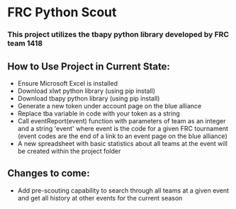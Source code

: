 # FRC Python Scout
<h3>This project utilizes the tbapy python library developed by FRC team 1418</h3>
<h2>How to Use Project in Current State:</h2>
<ul>
  <li>Ensure Microsoft Excel is installed</li>
  <li>Download xlwt python library (using pip install)</li>
  <li>Download tbapy python library (using pip install)</li>
  <li>Generate a new token under account page on the blue alliance</li>
  <li>Replace tba variable in code with your token as a string</li>
  <li>Call eventReport(event) function with parameters of team as an integer and a string 'event' where event is the code for a given FRC tournament (event codes are the end of a link to an event page on the blue alliance)</li>
  <li>A new spreadsheet with basic statistics about all teams at the event will be created within the project folder</li>
</ul>
<h2>Changes to come:</h2>
<ul>
    <li>Add pre-scouting capability to search through all teams at a given event and get all history at other events for the current season</li>
</ul>
